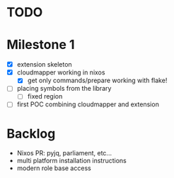# TODO

# Milestone 1

- [x] extension skeleton
- [x] cloudmapper working in nixos
    - [x] get only commands/prepare working with flake!
- [ ] placing symbols from the library
    - [ ] fixed region
- [ ] first POC combining cloudmapper and extension

# Backlog

- Nixos PR: pyjq, parliament, etc...
- multi platform installation instructions
- modern role base access
